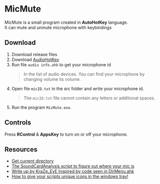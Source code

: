 # MicMute

MicMute is a small program created in **AutoHotKey** language.
<br>
It can mute and unmute microphone with keybindings

## Download

1. Download release files
2. Download [AudioHotKey](https://www.autohotkey.com/)
3. Run file `audio info.ahk` to get your microphone id
	> In the list of audio devices. You can find your microphone by changing volume its volume.
4. Open file `micID.txt` in the src folder and write your microphone id.
	> The `micID.txt` file cannot contain any letters or additional spaces. 
5. Run the program `MicMute.exe`.

## Controls

Press **RControl** & **AppsKey** to turn on or off your microphone.

## Resources 

- [Get current directory](https://www.autohotkey.com/boards/viewtopic.php?t=69925)
- [The SoundCardAnalysis script to figure out where your mic is](https://www.autohotkey.com/docs/commands/SoundSet.htm#Ex)
- [Write up by KraZe_EyE Inspired by code seen in DirMenu.ahk](http://www.autohotkey.com/board/topic/91109-favorite-folders-popup-menu-with-gui/)
- [How to give your scripts unique icons in the windows tray!](https://www.autohotkey.com/board/topic/121982-how-to-give-your-scripts-unique-icons-in-the-windows-tray/)